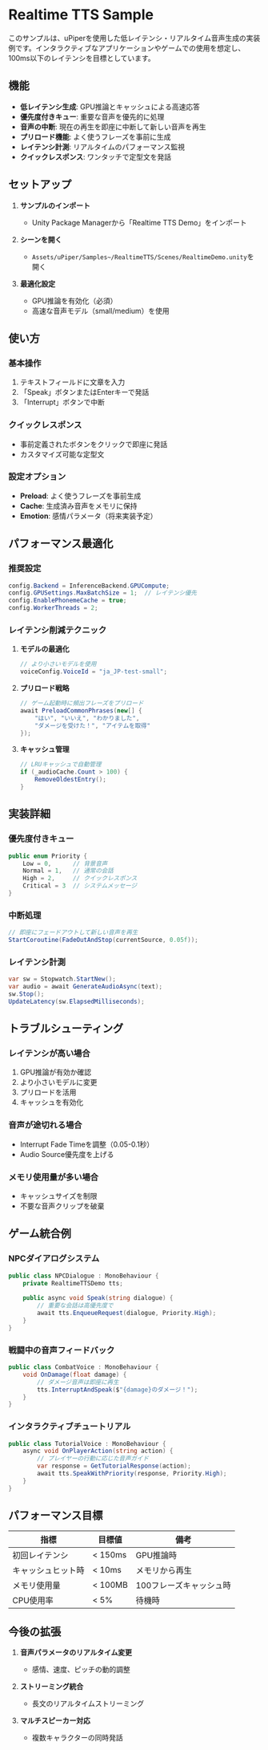 # Realtime TTS Sample

このサンプルは、uPiperを使用した低レイテンシ・リアルタイム音声生成の実装例です。インタラクティブなアプリケーションやゲームでの使用を想定し、100ms以下のレイテンシを目標としています。

## 機能

- **低レイテンシ生成**: GPU推論とキャッシュによる高速応答
- **優先度付きキュー**: 重要な音声を優先的に処理
- **音声の中断**: 現在の再生を即座に中断して新しい音声を再生
- **プリロード機能**: よく使うフレーズを事前に生成
- **レイテンシ計測**: リアルタイムのパフォーマンス監視
- **クイックレスポンス**: ワンタッチで定型文を発話

## セットアップ

1. **サンプルのインポート**
   - Unity Package Managerから「Realtime TTS Demo」をインポート

2. **シーンを開く**
   - `Assets/uPiper/Samples~/RealtimeTTS/Scenes/RealtimeDemo.unity`を開く

3. **最適化設定**
   - GPU推論を有効化（必須）
   - 高速な音声モデル（small/medium）を使用

## 使い方

### 基本操作
1. テキストフィールドに文章を入力
2. 「Speak」ボタンまたはEnterキーで発話
3. 「Interrupt」ボタンで中断

### クイックレスポンス
- 事前定義されたボタンをクリックで即座に発話
- カスタマイズ可能な定型文

### 設定オプション
- **Preload**: よく使うフレーズを事前生成
- **Cache**: 生成済み音声をメモリに保持
- **Emotion**: 感情パラメータ（将来実装予定）

## パフォーマンス最適化

### 推奨設定
```csharp
config.Backend = InferenceBackend.GPUCompute;
config.GPUSettings.MaxBatchSize = 1;  // レイテンシ優先
config.EnablePhonemeCache = true;
config.WorkerThreads = 2;
```

### レイテンシ削減テクニック

1. **モデルの最適化**
   ```csharp
   // より小さいモデルを使用
   voiceConfig.VoiceId = "ja_JP-test-small";
   ```

2. **プリロード戦略**
   ```csharp
   // ゲーム起動時に頻出フレーズをプリロード
   await PreloadCommonPhrases(new[] {
       "はい", "いいえ", "わかりました",
       "ダメージを受けた！", "アイテムを取得"
   });
   ```

3. **キャッシュ管理**
   ```csharp
   // LRUキャッシュで自動管理
   if (_audioCache.Count > 100) {
       RemoveOldestEntry();
   }
   ```

## 実装詳細

### 優先度付きキュー
```csharp
public enum Priority {
    Low = 0,      // 背景音声
    Normal = 1,   // 通常の会話
    High = 2,     // クイックレスポンス
    Critical = 3  // システムメッセージ
}
```

### 中断処理
```csharp
// 即座にフェードアウトして新しい音声を再生
StartCoroutine(FadeOutAndStop(currentSource, 0.05f));
```

### レイテンシ計測
```csharp
var sw = Stopwatch.StartNew();
var audio = await GenerateAudioAsync(text);
sw.Stop();
UpdateLatency(sw.ElapsedMilliseconds);
```

## トラブルシューティング

### レイテンシが高い場合
1. GPU推論が有効か確認
2. より小さいモデルに変更
3. プリロードを活用
4. キャッシュを有効化

### 音声が途切れる場合
- Interrupt Fade Timeを調整（0.05-0.1秒）
- Audio Source優先度を上げる

### メモリ使用量が多い場合
- キャッシュサイズを制限
- 不要な音声クリップを破棄

## ゲーム統合例

### NPCダイアログシステム
```csharp
public class NPCDialogue : MonoBehaviour {
    private RealtimeTTSDemo tts;
    
    public async void Speak(string dialogue) {
        // 重要な会話は高優先度で
        await tts.EnqueueRequest(dialogue, Priority.High);
    }
}
```

### 戦闘中の音声フィードバック
```csharp
public class CombatVoice : MonoBehaviour {
    void OnDamage(float damage) {
        // ダメージ音声は即座に再生
        tts.InterruptAndSpeak($"{damage}のダメージ！");
    }
}
```

### インタラクティブチュートリアル
```csharp
public class TutorialVoice : MonoBehaviour {
    async void OnPlayerAction(string action) {
        // プレイヤーの行動に応じた音声ガイド
        var response = GetTutorialResponse(action);
        await tts.SpeakWithPriority(response, Priority.High);
    }
}
```

## パフォーマンス目標

| 指標 | 目標値 | 備考 |
|-----|-------|-----|
| 初回レイテンシ | < 150ms | GPU推論時 |
| キャッシュヒット時 | < 10ms | メモリから再生 |
| メモリ使用量 | < 100MB | 100フレーズキャッシュ時 |
| CPU使用率 | < 5% | 待機時 |

## 今後の拡張

1. **音声パラメータのリアルタイム変更**
   - 感情、速度、ピッチの動的調整

2. **ストリーミング統合**
   - 長文のリアルタイムストリーミング

3. **マルチスピーカー対応**
   - 複数キャラクターの同時発話